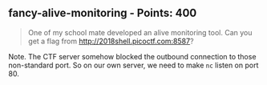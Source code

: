 ## fancy-alive-monitoring - Points: 400
>One of my school mate developed an alive monitoring tool. Can you get a flag from http://2018shell.picoctf.com:8587?

Note.
The CTF server somehow blocked the outbound connection to those non-standard port. So on our own server, we need to make `nc` listen on port 80.
